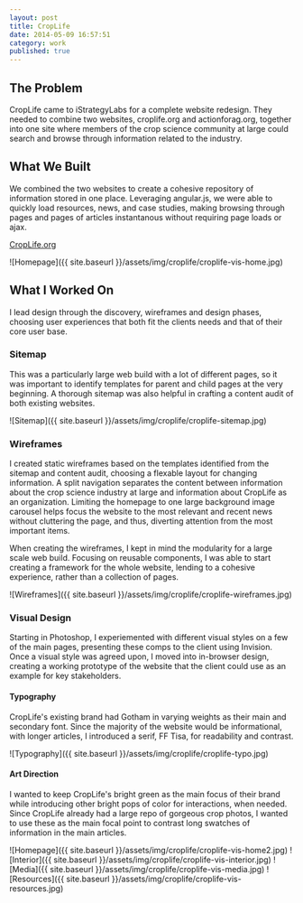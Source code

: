 ```yaml
---
layout: post
title: CropLife
date: 2014-05-09 16:57:51
category: work
published: true
---
```


## The Problem

CropLife came to iStrategyLabs for a complete website redesign. They needed to combine two websites, croplife.org and actionforag.org, together into one site where members of the crop science community at large could search and browse through information related to the industry.

## What We Built

We combined the two websites to create a cohesive repository of information stored in one place. Leveraging angular.js, we were able to quickly load resources, news, and case studies, making browsing through pages and pages of articles instantanous without requiring page loads or ajax.

[CropLife.org](http://croplife.org)

![Homepage]({{ site.baseurl }}/assets/img/croplife/croplife-vis-home.jpg)

## What I Worked On

I lead design through the discovery, wireframes and design phases, choosing user experiences that both fit the clients needs and that of their core user base.

### Sitemap
This was a particularly large web build with a lot of different pages, so it was important to identify templates for parent and child pages at the very beginning. A thorough sitemap was also helpful in crafting a content audit of both existing websites.

![Sitemap]({{ site.baseurl }}/assets/img/croplife/croplife-sitemap.jpg)

### Wireframes
I created static wireframes based on the templates identified from the sitemap and content audit, choosing a flexable layout for changing information. A split navigation separates the content between information about the crop science industry at large and information about CropLife as an organization. Limiting the homepage to one large background image carousel helps focus the website to the most relevant and recent news without cluttering the page, and thus, diverting attention from the most important items.

When creating the wireframes, I kept in mind the modularity for a large scale web build. Focusing on reusable components, I was able to start creating a framework for the whole website, lending to a cohesive experience, rather than a collection of pages.

![Wireframes]({{ site.baseurl }}/assets/img/croplife/croplife-wireframes.jpg)

### Visual Design
Starting in Photoshop, I experiemented with different visual styles on a few of the main pages, presenting these comps to the client using Invision. Once a visual style was agreed upon, I moved into in-browser design, creating a working prototype of the website that the client could use as an example for key stakeholders. 

#### Typography
CropLife's existing brand had Gotham in varying weights as their main and secondary font. Since the majority of the website would be informational, with longer articles, I introduced a serif, FF Tisa, for readability and contrast.

![Typography]({{ site.baseurl }}/assets/img/croplife/croplife-typo.jpg)

#### Art Direction
I wanted to keep CropLife's bright green as the main focus of their brand while introducing other bright pops of color for interactions, when needed. Since CropLife already had a large repo of gorgeous crop photos, I wanted to use these as the main focal point to contrast long swatches of information in the main articles.

![Homepage]({{ site.baseurl }}/assets/img/croplife/croplife-vis-home2.jpg)
![Interior]({{ site.baseurl }}/assets/img/croplife/croplife-vis-interior.jpg)
![Media]({{ site.baseurl }}/assets/img/croplife/croplife-vis-media.jpg)
![Resources]({{ site.baseurl }}/assets/img/croplife/croplife-vis-resources.jpg)